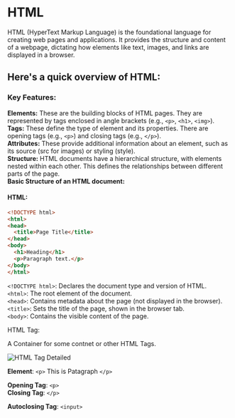 # HTML

HTML (HyperText Markup Language) is the foundational language for creating web pages and applications. It provides the structure and content of a webpage, dictating how elements like text, images, and links are displayed in a browser.

## Here's a quick overview of HTML:

### Key Features:  

**Elements:** These are the building blocks of HTML pages. They are represented by tags enclosed in angle brackets (e.g., `<p>`, `<h1>`, `<img>`).  
**Tags:** These define the type of element and its properties. There are opening tags (e.g., `<p>`) and closing tags (e.g., `</p>`).  
**Attributes:** These provide additional information about an element, such as its source (src for images) or styling (style).  
**Structure:** HTML documents have a hierarchical structure, with elements nested within each other. This defines the relationships between different parts of the page.  
**Basic Structure of an HTML document:**

#### HTML:

```html
<!DOCTYPE html>
<html>
<head>
  <title>Page Title</title>
</head>
<body>
  <h1>Heading</h1>
  <p>Paragraph text.</p>
</body>
</html>
```

`<!DOCTYPE html>`: Declares the document type and version of HTML.  
`<html>`: The root element of the document.  
`<head>`: Contains metadata about the page (not displayed in the browser).  
`<title>`: Sets the title of the page, shown in the browser tab.  
`<body>`: Contains the visible content of the page.

HTML Tag:

A Container for some contnet or other HTML Tags.

![HTML Tag Detailed](https://res.cloudinary.com/dm0mwubi4/image/upload/v1722089186/courseware/html/osv8ncfnu9efidoyauzy.png)

**Element**: `<p>` This is Patagraph `</p>`  

**Opening Tag**: `<p>`  
**Closing Tag**: `</p>`  

**Autoclosing Tag**: `<input>`  